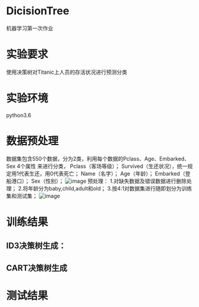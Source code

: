 # DicisionTree
机器学习第一次作业
# 实验要求
使用决策树对Titanic上人员的存活状况进行预测分类
# 实验环境
python3.6
# 数据预处理
数据集包含550个数据，分为2类，利用每个数据的Pclass、Age、Embarked、Sex 4个属性 来进行分类，
Pclass（客场等级）；
Survived（生还状况），统一规定用1代表生还，用0代表死亡；
Name（名字）；
Age（年龄）；
Embarked（登船港口）；
Sex（性别）；
![image](https://github.com/lzrrr33/DicisionTree/tree/master/image/dataset.png)
预处理：
1.对缺失数据及错误数据进行删除处理；
2.将年龄分为baby,child,adult和old；
3.按4:1对数据集进行随即划分为训练集和测试集；
![image](https://github.com/lzrrr33/DicisionTree/tree/master/image/newdataset.png)
# 训练结果
## ID3决策树生成：
## CART决策树生成

# 测试结果

